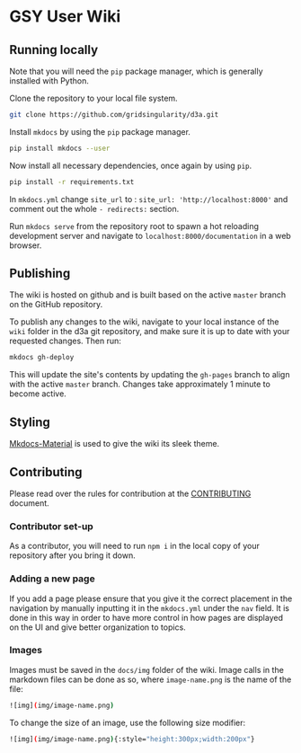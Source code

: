 # GSY User Wiki

## Running locally

Note that you will need the `pip` package manager, which is generally installed with Python.

Clone the repository to your local file system.

```bash
git clone https://github.com/gridsingularity/d3a.git
```

Install `mkdocs` by using the `pip` package manager.

```bash
pip install mkdocs --user
```

Now install all necessary dependencies, once again by using `pip`.

```bash
pip install -r requirements.txt
```
In `mkdocs.yml` change `site_url` to : `site_url: 'http://localhost:8000'` and comment out the whole `- redirects:` section.

Run `mkdocs serve` from the repository root to spawn a hot reloading development server and navigate to `localhost:8000/documentation` in a web browser.

## Publishing

The wiki is hosted on github and is built based on the active `master` branch on the GitHub repository.

To publish any changes to the wiki, navigate to your local instance of the `wiki` folder in the d3a git repository, and make sure it is up to date with your requested changes. Then run:

```bash
mkdocs gh-deploy
```

This will update the site's contents by updating the `gh-pages` branch to align with the active `master` branch. Changes take approximately 1 minute to become active.

## Styling

[Mkdocs-Material](https://squidfunk.github.io/mkdocs-material/) is used to give the wiki its sleek theme.

## Contributing

Please read over the rules for contribution at the [CONTRIBUTING](CONTRIBUTING.md) document.

### Contributor set-up

As a contributor, you will need to run `npm i` in the local copy of your repository after you bring it down.

### Adding a new page

If you add a page please ensure that you give it the correct placement in the navigation by manually inputting it in the `mkdocs.yml` under the `nav` field. It is done in this way in order to have more control in how pages are displayed on the UI and give better organization to topics.

### Images

Images must be saved in the `docs/img` folder of the wiki. Image calls in the markdown files can be done as so, where `image-name.png` is the name of the file:

```bash
![img](img/image-name.png)
```

To change the size of an image, use the following size modifier:

```bash
![img](img/image-name.png){:style="height:300px;width:200px"}
```
